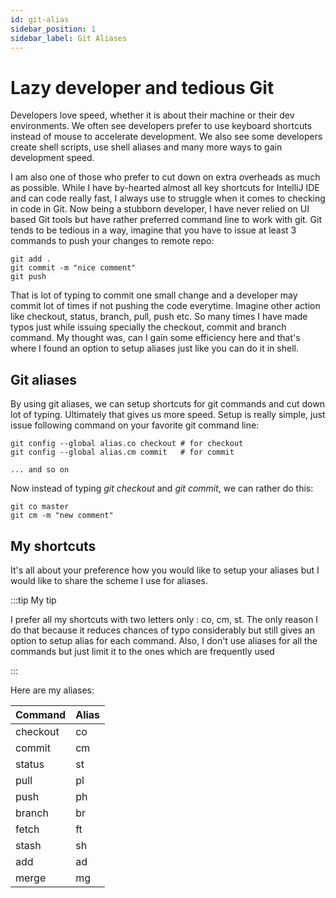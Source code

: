 ```yaml
---
id: git-alias
sidebar_position: 1
sidebar_label: Git Aliases
---
```


# Lazy developer and tedious Git 

Developers love speed, whether it is about their machine or their dev environments. We often see developers prefer to use keyboard shortcuts instead of mouse to accelerate development. We also see some developers create shell scripts, use shell aliases and many more ways to gain development speed.

I am also one of those who prefer to cut down on extra overheads as much as possible. While I have by-hearted almost all key shortcuts for IntelliJ IDE and can code really fast, I always use to struggle when it comes to checking in code in Git. Now being a stubborn developer, I have never relied on UI based Git tools but have rather preferred command line to work with git. Git tends to be tedious in a way, imagine that you have to issue at least 3 commands to push your changes to remote repo:

```shell
git add .
git commit -m "nice comment"
git push
```

That is lot of typing to commit one small change and a developer may commit lot of times if not pushing the code everytime. Imagine other action like checkout, status, branch, pull, push etc. So many times I have made typos just while issuing specially the checkout, commit and branch command. My thought was, can I gain some efficiency here and that's where I found an option to setup aliases just like you can do it in shell.

## Git aliases

By using git aliases, we can setup shortcuts for git commands and cut down lot of typing. Ultimately that gives us more speed.
Setup is really simple, just issue following command on your favorite git command line:

```shell
git config --global alias.co checkout # for checkout
git config --global alias.cm commit   # for commit

... and so on
```

Now instead of typing *git checkout* and *git commit*, we can rather do this:

```shell
git co master
git cm -m "new comment"
```

## My shortcuts

It's all about your preference how you would like to setup your aliases but I would like to share the scheme I use for aliases. 


:::tip My tip

I prefer all my shortcuts with two letters only : co, cm, st. The only reason I do that because it reduces chances of typo considerably but still gives an option to setup alias for each command. Also, I don't use aliases for all the commands but just limit it to the ones which are frequently used

:::

Here are my aliases:

Command | Alias
----- | ------
checkout | co
commit | cm
status | st
pull | pl
push | ph
branch | br
fetch | ft
stash | sh
add | ad
merge | mg